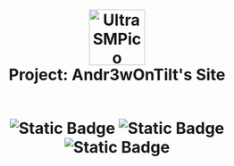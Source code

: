 <h1 align="center">
  <a><img src="https://pack.ultrasmp.org/assets/ultrasmp/sprites/lp-icon.png" alt="UltraSMPico" width="100"></a>
  <br>
  Project: Andr3wOnTilt's Site
  <br>
  <br>
  
  ![Static Badge](https://img.shields.io/badge/HTML/CSS-a?style=for-the-badge&label=%3C%2F%3E&color=%23ffd000) 
  ![Static Badge](https://img.shields.io/badge/Release-a?style=for-the-badge&label=status&color=%2363ad02)
  ![Static Badge](https://img.shields.io/badge/1.3-a?style=for-the-badge&label=Versione&color=%2363ad02)

</h1>
